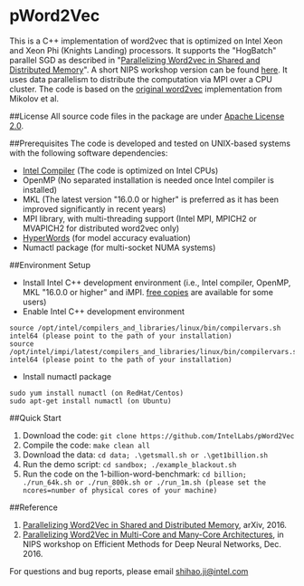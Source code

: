 # pWord2Vec
This is a C++ implementation of word2vec that is optimized on Intel Xeon and Xeon Phi (Knights Landing) processors. It supports the "HogBatch" parallel SGD as described in "[Parallelizing Word2vec in Shared and Distributed Memory](https://arxiv.org/abs/1604.04661)". A short NIPS workshop version can be found [here](https://arxiv.org/abs/1611.06172). It uses data parallelism to distribute the computation via MPI over a CPU cluster. The code is based on the [original word2vec](https://code.google.com/archive/p/word2vec/) implementation from Mikolov et al.

##License
All source code files in the package are under [Apache License 2.0](http://www.apache.org/licenses/LICENSE-2.0).

##Prerequisites
The code is developed and tested on UNIX-based systems with the following software dependencies:

- [Intel Compiler](https://software.intel.com/en-us/qualify-for-free-software) (The code is optimized on Intel CPUs)
- OpenMP (No separated installation is needed once Intel compiler is installed)
- MKL (The latest version "16.0.0 or higher" is preferred as it has been improved significantly in recent years)
- MPI library, with multi-threading support (Intel MPI, MPICH2 or MVAPICH2 for distributed word2vec only)
- [HyperWords](https://bitbucket.org/omerlevy/hyperwords) (for model accuracy evaluation)
- Numactl package (for multi-socket NUMA systems)

##Environment Setup
* Install Intel C++ development environment (i.e., Intel compiler, OpenMP, MKL "16.0.0 or higher" and iMPI. [free copies](https://software.intel.com/en-us/qualify-for-free-software) are available for some users)
* Enable Intel C++ development environment
```
source /opt/intel/compilers_and_libraries/linux/bin/compilervars.sh intel64 (please point to the path of your installation)
source /opt/intel/impi/latest/compilers_and_libraries/linux/bin/compilervars.sh intel64 (please point to the path of your installation)
```
* Install numactl package
```
sudo yum install numactl (on RedHat/Centos)
sudo apt-get install numactl (on Ubuntu)
```

##Quick Start
1. Download the code: ```git clone https://github.com/IntelLabs/pWord2Vec```
2. Compile the code: ```make clean all```
3. Download the data: ```cd data; .\getsmall.sh or .\get1billion.sh```
4. Run the demo script: ```cd sandbox; ./example_blackout.sh```
5. Run the code on the 1-billion-word-benchmark: ```cd billion; ./run_64k.sh or ./run_800k.sh or ./run_1m.sh (please set the ncores=number of physical cores of your machine)```

##Reference
1. [Parallelizing Word2Vec in Shared and Distributed Memory](https://arxiv.org/abs/1604.04661), arXiv, 2016.
2. [Parallelizing Word2Vec in Multi-Core and Many-Core Architectures](https://arxiv.org/abs/1611.06172), in NIPS workshop on Efficient Methods for Deep Neural Networks, Dec. 2016.

For questions and bug reports, please email shihao.ji@intel.com
